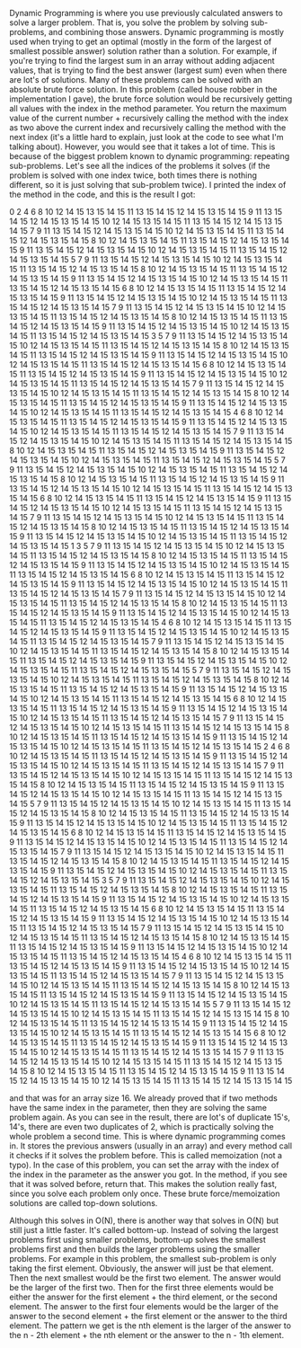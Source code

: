 Dynamic Programming is where you use previously calculated answers to solve a larger problem. That is, you solve the problem by solving sub-problems, and
combining those answers. Dynamic programming is mostly used when trying to get an optimal (mostly in the form of the largest of smallest possible answer)
solution rather than a solution. For example, if you're trying to find the largest sum in an array without adding adjacent values, that is trying to find
the best answer (largest sum) even when there are lot's of solutions. Many of these problems can be solved with an absolute brute force solution. In this
problem (called house robber in the implementation I gave), the brute force solution would be recursively getting all values with the index in the method
parameter. You return the maximum value of the current number + recursively calling the method with the index as two above the current index and
recursively calling the method with the next index (it's a little hard to explain, just look at the code to see what I'm talking about). However, you
would see that it takes a lot of time. This is because of the biggest problem known to dynamic programming: repeating sub-problems. Let's see all the
indices of the problems it solves (if the problem is solved with one index twice, both times there is nothing different, so it is just solving that
sub-problem twice). I printed the index of the method in the code, and this is the result I got:

0 2 4 6 8 10 12 14 15 13 15 14 15 11 13 15 14 15 12 14 15 13 15 14 15 9 11 13 15 14 15 12 14 15 13 15 14 15 10 12 14 15 13 15 14 15 11 13 15 14 15 12 14 15 13 15 14 15 7 9 11 13 15 14 15 12 14 15 13 15 14 15 10 12 14 15 13 15 14 15 11 13 15 14 15 12 14 15 13 15 14 15 8 10 12 14 15 13 15 14 15 11 13 15 14 15 12 14 15 13 15 14 15 9 11 13 15 14 15 12 14 15 13 15 14 15 10 12 14 15 13 15 14 15 11 13 15 14 15 12 14 15 13 15 14 15 5 7 9 11 13 15 14 15 12 14 15 13 15 14 15 10 12 14 15 13 15 14 15 11 13 15 14 15 12 14 15 13 15 14 15 8 10 12 14 15 13 15 14 15 11 13 15 14 15 12 14 15 13 15 14 15 9 11 13 15 14 15 12 14 15 13 15 14 15 10 12 14 15 13 15 14 15 11 13 15 14 15 12 14 15 13 15 14 15 6 8 10 12 14 15 13 15 14 15 11 13 15 14 15 12 14 15 13 15 14 15 9 11 13 15 14 15 12 14 15 13 15 14 15 10 12 14 15 13 15 14 15 11 13 15 14 15 12 14 15 13 15 14 15 7 9 11 13 15 14 15 12 14 15 13 15 14 15 10 12 14 15 13 15 14 15 11 13 15 14 15 12 14 15 13 15 14 15 8 10 12 14 15 13 15 14 15 11 13 15 14 15 12 14 15 13 15 14 15 9 11 13 15 14 15 12 14 15 13 15 14 15 10 12 14 15 13 15 14 15 11 13 15 14 15 12 14 15 13 15 14 15 3 5 7 9 11 13 15 14 15 12 14 15 13 15 14 15 10 12 14 15 13 15 14 15 11 13 15 14 15 12 14 15 13 15 14 15 8 10 12 14 15 13 15 14 15 11 13 15 14 15 12 14 15 13 15 14 15 9 11 13 15 14 15 12 14 15 13 15 14 15 10 12 14 15 13 15 14 15 11 13 15 14 15 12 14 15 13 15 14 15 6 8 10 12 14 15 13 15 14 15 11 13 15 14 15 12 14 15 13 15 14 15 9 11 13 15 14 15 12 14 15 13 15 14 15 10 12 14 15 13 15 14 15 11 13 15 14 15 12 14 15 13 15 14 15 7 9 11 13 15 14 15 12 14 15 13 15 14 15 10 12 14 15 13 15 14 15 11 13 15 14 15 12 14 15 13 15 14 15 8 10 12 14 15 13 15 14 15 11 13 15 14 15 12 14 15 13 15 14 15 9 11 13 15 14 15 12 14 15 13 15 14 15 10 12 14 15 13 15 14 15 11 13 15 14 15 12 14 15 13 15 14 15 4 6 8 10 12 14 15 13 15 14 15 11 13 15 14 15 12 14 15 13 15 14 15 9 11 13 15 14 15 12 14 15 13 15 14 15 10 12 14 15 13 15 14 15 11 13 15 14 15 12 14 15 13 15 14 15 7 9 11 13 15 14 15 12 14 15 13 15 14 15 10 12 14 15 13 15 14 15 11 13 15 14 15 12 14 15 13 15 14 15 8 10 12 14 15 13 15 14 15 11 13 15 14 15 12 14 15 13 15 14 15 9 11 13 15 14 15 12 14 15 13 15 14 15 10 12 14 15 13 15 14 15 11 13 15 14 15 12 14 15 13 15 14 15 5 7 9 11 13 15 14 15 12 14 15 13 15 14 15 10 12 14 15 13 15 14 15 11 13 15 14 15 12 14 15 13 15 14 15 8 10 12 14 15 13 15 14 15 11 13 15 14 15 12 14 15 13 15 14 15 9 11 13 15 14 15 12 14 15 13 15 14 15 10 12 14 15 13 15 14 15 11 13 15 14 15 12 14 15 13 15 14 15 6 8 10 12 14 15 13 15 14 15 11 13 15 14 15 12 14 15 13 15 14 15 9 11 13 15 14 15 12 14 15 13 15 14 15 10 12 14 15 13 15 14 15 11 13 15 14 15 12 14 15 13 15 14 15 7 9 11 13 15 14 15 12 14 15 13 15 14 15 10 12 14 15 13 15 14 15 11 13 15 14 15 12 14 15 13 15 14 15 8 10 12 14 15 13 15 14 15 11 13 15 14 15 12 14 15 13 15 14 15 9 11 13 15 14 15 12 14 15 13 15 14 15 10 12 14 15 13 15 14 15 11 13 15 14 15 12 14 15 13 15 14 15 1 3 5 7 9 11 13 15 14 15 12 14 15 13 15 14 15 10 12 14 15 13 15 14 15 11 13 15 14 15 12 14 15 13 15 14 15 8 10 12 14 15 13 15 14 15 11 13 15 14 15 12 14 15 13 15 14 15 9 11 13 15 14 15 12 14 15 13 15 14 15 10 12 14 15 13 15 14 15 11 13 15 14 15 12 14 15 13 15 14 15 6 8 10 12 14 15 13 15 14 15 11 13 15 14 15 12 14 15 13 15 14 15 9 11 13 15 14 15 12 14 15 13 15 14 15 10 12 14 15 13 15 14 15 11 13 15 14 15 12 14 15 13 15 14 15 7 9 11 13 15 14 15 12 14 15 13 15 14 15 10 12 14 15 13 15 14 15 11 13 15 14 15 12 14 15 13 15 14 15 8 10 12 14 15 13 15 14 15 11 13 15 14 15 12 14 15 13 15 14 15 9 11 13 15 14 15 12 14 15 13 15 14 15 10 12 14 15 13 15 14 15 11 13 15 14 15 12 14 15 13 15 14 15 4 6 8 10 12 14 15 13 15 14 15 11 13 15 14 15 12 14 15 13 15 14 15 9 11 13 15 14 15 12 14 15 13 15 14 15 10 12 14 15 13 15 14 15 11 13 15 14 15 12 14 15 13 15 14 15 7 9 11 13 15 14 15 12 14 15 13 15 14 15 10 12 14 15 13 15 14 15 11 13 15 14 15 12 14 15 13 15 14 15 8 10 12 14 15 13 15 14 15 11 13 15 14 15 12 14 15 13 15 14 15 9 11 13 15 14 15 12 14 15 13 15 14 15 10 12 14 15 13 15 14 15 11 13 15 14 15 12 14 15 13 15 14 15 5 7 9 11 13 15 14 15 12 14 15 13 15 14 15 10 12 14 15 13 15 14 15 11 13 15 14 15 12 14 15 13 15 14 15 8 10 12 14 15 13 15 14 15 11 13 15 14 15 12 14 15 13 15 14 15 9 11 13 15 14 15 12 14 15 13 15 14 15 10 12 14 15 13 15 14 15 11 13 15 14 15 12 14 15 13 15 14 15 6 8 10 12 14 15 13 15 14 15 11 13 15 14 15 12 14 15 13 15 14 15 9 11 13 15 14 15 12 14 15 13 15 14 15 10 12 14 15 13 15 14 15 11 13 15 14 15 12 14 15 13 15 14 15 7 9 11 13 15 14 15 12 14 15 13 15 14 15 10 12 14 15 13 15 14 15 11 13 15 14 15 12 14 15 13 15 14 15 8 10 12 14 15 13 15 14 15 11 13 15 14 15 12 14 15 13 15 14 15 9 11 13 15 14 15 12 14 15 13 15 14 15 10 12 14 15 13 15 14 15 11 13 15 14 15 12 14 15 13 15 14 15 2 4 6 8 10 12 14 15 13 15 14 15 11 13 15 14 15 12 14 15 13 15 14 15 9 11 13 15 14 15 12 14 15 13 15 14 15 10 12 14 15 13 15 14 15 11 13 15 14 15 12 14 15 13 15 14 15 7 9 11 13 15 14 15 12 14 15 13 15 14 15 10 12 14 15 13 15 14 15 11 13 15 14 15 12 14 15 13 15 14 15 8 10 12 14 15 13 15 14 15 11 13 15 14 15 12 14 15 13 15 14 15 9 11 13 15 14 15 12 14 15 13 15 14 15 10 12 14 15 13 15 14 15 11 13 15 14 15 12 14 15 13 15 14 15 5 7 9 11 13 15 14 15 12 14 15 13 15 14 15 10 12 14 15 13 15 14 15 11 13 15 14 15 12 14 15 13 15 14 15 8 10 12 14 15 13 15 14 15 11 13 15 14 15 12 14 15 13 15 14 15 9 11 13 15 14 15 12 14 15 13 15 14 15 10 12 14 15 13 15 14 15 11 13 15 14 15 12 14 15 13 15 14 15 6 8 10 12 14 15 13 15 14 15 11 13 15 14 15 12 14 15 13 15 14 15 9 11 13 15 14 15 12 14 15 13 15 14 15 10 12 14 15 13 15 14 15 11 13 15 14 15 12 14 15 13 15 14 15 7 9 11 13 15 14 15 12 14 15 13 15 14 15 10 12 14 15 13 15 14 15 11 13 15 14 15 12 14 15 13 15 14 15 8 10 12 14 15 13 15 14 15 11 13 15 14 15 12 14 15 13 15 14 15 9 11 13 15 14 15 12 14 15 13 15 14 15 10 12 14 15 13 15 14 15 11 13 15 14 15 12 14 15 13 15 14 15 3 5 7 9 11 13 15 14 15 12 14 15 13 15 14 15 10 12 14 15 13 15 14 15 11 13 15 14 15 12 14 15 13 15 14 15 8 10 12 14 15 13 15 14 15 11 13 15 14 15 12 14 15 13 15 14 15 9 11 13 15 14 15 12 14 15 13 15 14 15 10 12 14 15 13 15 14 15 11 13 15 14 15 12 14 15 13 15 14 15 6 8 10 12 14 15 13 15 14 15 11 13 15 14 15 12 14 15 13 15 14 15 9 11 13 15 14 15 12 14 15 13 15 14 15 10 12 14 15 13 15 14 15 11 13 15 14 15 12 14 15 13 15 14 15 7 9 11 13 15 14 15 12 14 15 13 15 14 15 10 12 14 15 13 15 14 15 11 13 15 14 15 12 14 15 13 15 14 15 8 10 12 14 15 13 15 14 15 11 13 15 14 15 12 14 15 13 15 14 15 9 11 13 15 14 15 12 14 15 13 15 14 15 10 12 14 15 13 15 14 15 11 13 15 14 15 12 14 15 13 15 14 15 4 6 8 10 12 14 15 13 15 14 15 11 13 15 14 15 12 14 15 13 15 14 15 9 11 13 15 14 15 12 14 15 13 15 14 15 10 12 14 15 13 15 14 15 11 13 15 14 15 12 14 15 13 15 14 15 7 9 11 13 15 14 15 12 14 15 13 15 14 15 10 12 14 15 13 15 14 15 11 13 15 14 15 12 14 15 13 15 14 15 8 10 12 14 15 13 15 14 15 11 13 15 14 15 12 14 15 13 15 14 15 9 11 13 15 14 15 12 14 15 13 15 14 15 10 12 14 15 13 15 14 15 11 13 15 14 15 12 14 15 13 15 14 15 5 7 9 11 13 15 14 15 12 14 15 13 15 14 15 10 12 14 15 13 15 14 15 11 13 15 14 15 12 14 15 13 15 14 15 8 10 12 14 15 13 15 14 15 11 13 15 14 15 12 14 15 13 15 14 15 9 11 13 15 14 15 12 14 15 13 15 14 15 10 12 14 15 13 15 14 15 11 13 15 14 15 12 14 15 13 15 14 15 6 8 10 12 14 15 13 15 14 15 11 13 15 14 15 12 14 15 13 15 14 15 9 11 13 15 14 15 12 14 15 13 15 14 15 10 12 14 15 13 15 14 15 11 13 15 14 15 12 14 15 13 15 14 15 7 9 11 13 15 14 15 12 14 15 13 15 14 15 10 12 14 15 13 15 14 15 11 13 15 14 15 12 14 15 13 15 14 15 8 10 12 14 15 13 15 14 15 11 13 15 14 15 12 14 15 13 15 14 15 9 11 13 15 14 15 12 14 15 13 15 14 15 10 12 14 15 13 15 14 15 11 13 15 14 15 12 14 15 13 15 14 15

and that was for an array size 16. We already proved that if two methods have the same index in the parameter, then they are solving the same problem
again. As you can see in the result, there are lot's of duplicate 15's, 14's, there are even two duplicates of 2, which is practically solving the whole
problem a second time. This is where dynamic programming comes in. It stores the previous answers (usually in an array) and every method call it checks
if it solves the problem before. This is called memoization (not a typo). In the case of this problem, you can set the array with the index of the index
in the parameter as the answer you got. In the method, if you see that it was solved before, return that. This makes the solution really fast, since you
solve each problem only once. These brute force/memoization solutions are called top-down solutions.

Although this solves in O(N), there is another way that solves in O(N) but still just a little faster. It's called bottom-up. Instead of solving the
largest problems first using smaller problems, bottom-up solves the smallest problems first and then builds the larger problems using the smaller
problems. For example in this problem, the smallest sub-problem is only taking the first element. Obviously, the answer will just be that element. Then
the next smallest would be the first two element. The answer would be the larger of the first two. Then for the first three elements would be either the
answer for the first element + the third element, or the second element. The answer to the first four elements would be the larger of the answer to the
second element + the first element or the answer to the third element. The pattern we get is the nth element is the larger of the answer to the n - 2th
element + the nth element or the answer to the n - 1th element.